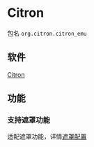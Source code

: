 # Citron

包名 `org.citron.citron_emu`

## 软件

[Citron](https://citron-emu.org/)

## 功能

### 支持遮罩功能

适配遮罩功能，详情[遮罩配置](Overlay.md)
